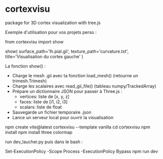 # cortexvisu
package for 3D cortex visualization with tree.js


Exemple d'utilisation pour vos projets perso :

from cortexvisu import show

show(
    surface_path='lh.pial.gii',
    texture_path='curvature.txt',
    title='Visualisation du cortex gauche'
)


La fonction show() :
- Charge le mesh .gii avec ta fonction load_mesh() (retourne un trimesh.Trimesh)
- Charge les scalaires avec read_gii_file() (tableau numpy/TrackedArray)
- Prépare un dictionnaire JSON pour passer à Three.js :
    - vertices: liste de [x, y, z]
    - faces: liste de [i1, i2, i3]
    - scalars: liste de float
- Sauvegarde un fichier temporaire .json
- Lance un serveur local pour ouvrir la visualisation



npm create vite@latest cortexvisu --template vanilla
cd cortexvisu
npm install
npm install three colormap


run dev_laucher.py
puis dans le bash : 

Set-ExecutionPolicy -Scope Process -ExecutionPolicy Bypass
npm run dev